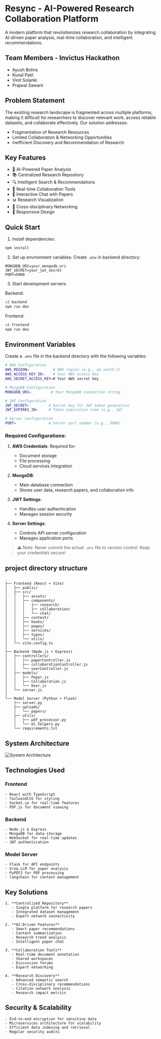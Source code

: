 # Resync - AI-Powered Research Collaboration Platform

A modern platform that revolutionizes research collaboration by integrating AI-driven paper analysis, real-time collaboration, and intelligent recommendations.

## Team Members - Invictus Hackathon
- Ayush Bohra
- Kunal Patil
- Vinit Solanki
- Prajwal Sawant

## Problem Statement
The existing research landscape is fragmented across multiple platforms, making it difficult for researchers to discover relevant work, access reliable datasets, and collaborate effectively. Our solution addresses:
- Fragmentation of Research Resources
- Limited Collaboration & Networking Opportunities
- Inefficient Discovery and Recommendation of Research

## Key Features

- 🤖 AI-Powered Paper Analysis
- 📚 Centralized Research Repository
- 🔍 Intelligent Search & Recommendations
- 👥 Real-time Collaboration Tools
- 💬 Interactive Chat with Papers
- 📊 Research Visualization
- 🔗 Cross-disciplinary Networking
- 📱 Responsive Design

## Quick Start

1. Install dependencies:
```bash
npm install
```

2. Set up environment variables:
Create `.env` in backend directory:
```
MONGODB_URI=your_mongodb_uri
JWT_SECRET=your_jwt_secret
PORT=5000
```

3. Start development servers:

Backend:
```bash
cd backend
npm run dev
```

Frontend:
```bash
cd frontend
npm run dev
```

## Environment Variables

Create a `.env` file in the backend directory with the following variables:

```bash
# AWS Configuration
AWS_REGION=           # AWS region (e.g., ap-south-1)
AWS_ACCESS_KEY_ID=    # Your AWS access key
AWS_SECRET_ACCESS_KEY=# Your AWS secret key

# MongoDB Configuration
MONGODB_URI=         # Your MongoDB connection string

# JWT Configuration
JWT_SECRET=         # Secret key for JWT token generation
JWT_EXPIRES_IN=     # Token expiration time (e.g., 3d)

# Server Configuration
PORT=               # Server port number (e.g., 3000)
```

### Required Configurations:

1. **AWS Credentials**: Required for:
   - Document storage
   - File processing
   - Cloud services integration

2. **MongoDB**: 
   - Main database connection
   - Stores user data, research papers, and collaboration info

3. **JWT Settings**:
   - Handles user authentication
   - Manages session security

4. **Server Settings**:
   - Controls API server configuration
   - Manages application ports

> ⚠️ Note: Never commit the actual `.env` file to version control. Keep your credentials secure!

## project directory structure

```
.
├── Frontend (React + Vite)
│   ├── public/
│   ├── src/
│   │   ├── assets/
│   │   ├── components/
│   │   │   ├── research/
│   │   │   ├── collaboration/
│   │   │   └── chat/
│   │   ├── context/
│   │   ├── hooks/
│   │   ├── pages/
│   │   ├── services/
│   │   ├── types/
│   │   └── utils/
│   └── vite.config.ts
│
├── Backend (Node.js + Express)
│   ├── controllers/
│   │   ├── paperController.js
│   │   ├── collaborationController.js
│   │   └── userController.js
│   ├── models/
│   │   ├── Paper.js
│   │   ├── Collaboration.js
│   │   └── User.js
│   └── server.js
│
└── Model Server (Python + Flask)
    ├── server.py
    ├── uploads/
    │   └── papers/
    ├── utils/
    │   ├── pdf_processor.py
    │   └── ml_helpers.py
    └── requirements.txt
```

## System Architecture
![System Architecture](/image.jpg)

## Technologies Used


### Frontend
```
- React with TypeScript
- TailwindCSS for styling
- Socket.io for real-time features
- PDF.js for document viewing
```
### Backend
```
- Node.js & Express
- MongoDB for data storage
- WebSocket for real-time updates
- JWT authentication
```
### Model Server
```
- Flask for API endpoints
- Groq LLM for paper analysis
- PyPDF2 for PDF processing
- langchain for context management
```
## Key Solutions
```
1. **Centralized Repository**
   - Single platform for research papers
   - Integrated dataset management
   - Expert network connectivity

2. **AI-Driven Features**
   - Smart paper recommendations
   - Content summarization
   - Research trend analysis
   - Intelligent paper chat

3. **Collaboration Tools**
   - Real-time document annotation
   - Shared workspaces
   - Discussion forums
   - Expert networking

4. **Research Discovery**
   - Advanced semantic search
   - Cross-disciplinary recommendations
   - Citation network analysis
   - Research impact metrics
```
## Security & Scalability
```
- End-to-end encryption for sensitive data
- Microservices architecture for scalability
- Efficient data indexing and retrieval
- Regular security audits
```
